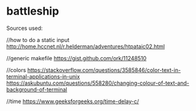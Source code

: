# battleship


Sources used:

//how to do a static input
http://home.hccnet.nl/r.helderman/adventures/htpataic02.html 

//generic makefile
https://gist.github.com/ork/11248510 

//colors
https://stackoverflow.com/questions/3585846/color-text-in-terminal-applications-in-unix
https://askubuntu.com/questions/558280/changing-colour-of-text-and-background-of-terminal

//time
https://www.geeksforgeeks.org/time-delay-c/

